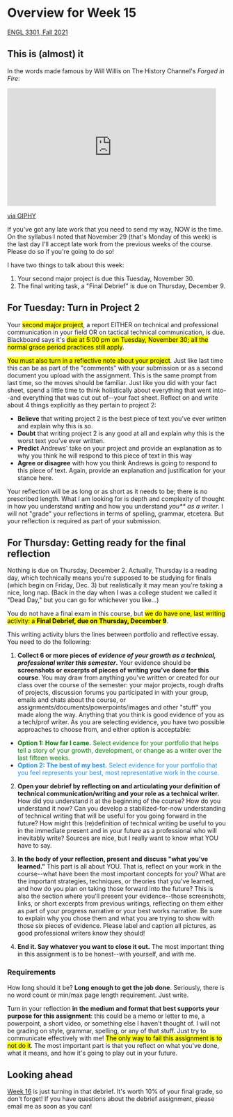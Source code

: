 # Overview for Week 15

[ENGL 3301, Fall 2021](calendar.html)

## This is (almost) it

In the words made famous by Will Willis on The History Channel's *Forged in Fire*:

<iframe src="https://giphy.com/embed/ZE5rzR7qdbrgIEYjOt" width="480" height="270" frameBorder="0" class="giphy-embed" title="Five minutes, Blacksmiths!" allowFullScreen></iframe><p><a href="https://giphy.com/gifs/historyuk-history-forged-in-fire-5-minutes-ZE5rzR7qdbrgIEYjOt">via GIPHY</a></p>

If you've got any late work that you need to send my way, NOW is the time. On the syllabus I noted that November 29 (that's Monday of this week) is the last day I'll accept late work from the previous weeks of the course. Please do so if you're going to do so!

I have two things to talk about this week:
1. Your second major project is due this Tuesday, November 30.
2. The final writing task, a "Final Debrief" is due on Thursday, December 9.

## For Tuesday: Turn in Project 2

Your <mark>second major project</mark>, a report EITHER on technical and professional communication in your field OR on tactical technical communication, is due. Blackboard says it's <mark>due at 5:00 pm on Tuesday, November 30; all the normal grace period practices still apply</mark>.

<mark>You must also turn in a reflective note about your project</mark>. Just like last time this can be as part of the "comments" with your submission or as a second document you upload with the assignment. This is the same prompt from last time, so the moves should be familiar. Just like you did with your fact sheet, spend a little time to think holistically about everything that went into--and everything that was cut out of--your fact sheet. Reflect on and write about 4 things explicitly as they pertain to project 2:
 - **Believe** that writing project 2 is the best piece of text you’ve ever written and explain why this is so.
 - **Doubt** that writing project 2 is any good at all and explain why this is the worst text you’ve ever written.
 - **Predict** Andrews' take on your project and provide an explanation as to why you think he will respond to this piece of text in this way
 - **Agree or disagree** with how you think Andrews is going to respond to this piece of text. Again, provide an explanation and justification for your stance here.

Your reflection will be as long or as short as it needs to be; there is no prescribed length. What I am looking for is depth and complexity of thought in how you understand _writing_ and how you understand _you** as a writer_. I will not "grade" your reflections in terms of spelling, grammar, etcetera. But your reflection _is_ required as part of your submission.

## For Thursday: Getting ready for the final reflection

Nothing is due on Thursday, December 2. Actually, Thursday is a reading day, which technically means you're supposed to be studying for finals (which begin on Friday, Dec. 3) but realistically it may mean you're taking a nice, long nap. (Back in the day when I was a college student we called it "Dead Day," but you can go for whichever you like...)

You do not have a final exam in this course, but <mark>we do have one, last writing activity: a **Final Debrief, due on Thursday, December 9**</mark>.

This writing activity blurs the lines between portfolio and reflective essay. You need to do the following:

1. **Collect 6 or more pieces of *evidence of your growth as a technical, professional writer this semester*.** Your evidence should be **screenshots or excerpts of pieces of writing you've done for this course**. You may draw from anything you've written or created for our class over the course of the semester: your major projects, rough drafts of projects, discussion forums you participated in with your group, emails and chats about the course, or assignments/documents/powerpoints/images and other "stuff" you made along the way. Anything that you think is good evidence of you as a tech/prof writer. As you are selecting evidence, you have two possible approaches to choose from, and either option is acceptable:
  - <span style="color: green; ">**Option 1: How far I came.** Select evidence for your portfolio that helps tell a story of your growth, development, or change as a writer over the last fifteen weeks.</span>
  - <span style="color: dodgerblue; ">**Option 2: The best of my best.** Select evidence for your portfolio that you feel represents your best, most representative work in the course.</span>

2. **Open your debrief by reflecting on and articulating your definition of technical communication/writing and your role as a technical writer.** How did you understand it at the beginning of the course? How do you understand it now? Can you develop a stabilized-for-now understanding of technical writing that will be useful for you going forward in the future? How might this (re)definition of technical writing be useful to you in the immediate present and in your future as a professional who will inevitably write? Sources are nice, but I really want to know what YOU have to say.

3. **In the body of your reflection, present and discuss "what you've learned."** This part is all about YOU. That is, reflect on your work in the course--what have been the most important concepts for you? What are the important strategies, techniques, or theories that you've learned, and how do you plan on taking those forward into the future? This is also the section where you'll present your evidence--those screenshots, links, or short excerpts from previous writings, reflecting on them either as part of your progress narrative or your best works narrative. Be sure to explain why you chose them and what you are trying to show with those six pieces of evidence. Please label and caption all pictures, as good professional writers know they should!

4. **End it. Say whatever you want to close it out.** The most important thing in this assignment is to be honest--with yourself, and with me.

### Requirements

How long should it be? **Long enough to get the job done**. Seriously, there is no word count or min/max page length requirement. Just write.

Turn in your reflection **in the medium and format that best supports your purpose for this assignment**: this could be a memo or letter to me, a powerpoint, a short video, or something else I haven't thought of. I will not be grading on style, grammar, spelling, or any of that stuff. Just try to communicate effectively with me! <mark>The only way to fail this assignment is to not do it</mark>. The most important part is that you reflect on what you've done, what it means, and how it's going to play out in your future.

## Looking ahead

[Week 16](week-16-notes) is just turning in that debrief. It's worth 10% of your final grade, so don't forget! If you have questions about the debrief assignment, please email me as soon as you can!
